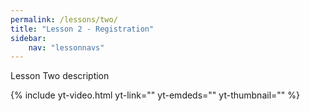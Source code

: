 ```yaml
---
permalink: /lessons/two/
title: "Lesson 2 - Registration"
sidebar:
    nav: "lessonnavs"
---
```


Lesson Two description

{% include yt-video.html yt-link="" yt-emdeds="" yt-thumbnail="" %}

